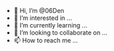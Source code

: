 - 👋 Hi, I’m @06Den
- 👀 I’m interested in ...
- 🌱 I’m currently learning ...
- 💞️ I’m looking to collaborate on ...
- 📫 How to reach me ...

<!---
06Den/06Den is a ✨ special ✨ repository because its `README.md` (this file) appears on your GitHub profile.
You can click the Preview link to take a look at your changes.
--->

